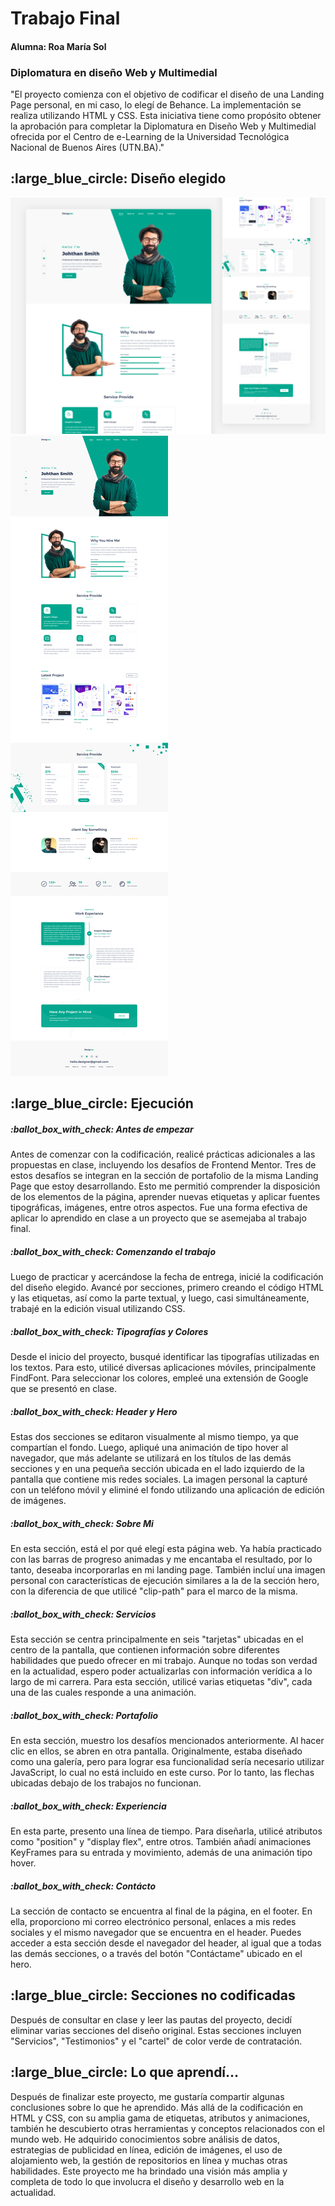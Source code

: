 <h1>Trabajo Final</h1>
<h4>Alumna: Roa María Sol</h4>
<h3>Diplomatura en diseño Web y Multimedial</h3>


"El proyecto comienza con el objetivo de codificar el diseño de una Landing Page personal, en mi caso, lo elegí de Behance. La implementación se realiza utilizando HTML y CSS. Esta iniciativa tiene como propósito obtener la aprobación para completar la Diplomatura en Diseño Web y Multimedial ofrecida por el Centro de e-Learning de la Universidad Tecnológica Nacional de Buenos Aires (UTN.BA)."


<h2>:large_blue_circle: Diseño elegido</h2>
<img src="imagenes-readme/LP-2.png">
<img src="imagenes-readme/LP-1.png">

  <h2>:large_blue_circle: Ejecución</h2>

<h5>:ballot_box_with_check: Antes de empezar</h5>
Antes de comenzar con la codificación, realicé prácticas adicionales a las propuestas en clase, incluyendo los desafíos de Frontend Mentor. Tres de estos desafíos se integran en la sección de portafolio de la misma Landing Page que estoy desarrollando. Esto me permitió comprender la disposición de los elementos de la página, aprender nuevas etiquetas y aplicar fuentes tipográficas, imágenes, entre otros aspectos. Fue una forma efectiva de aplicar lo aprendido en clase a un proyecto que se asemejaba al trabajo final. 

<h5>:ballot_box_with_check: Comenzando el trabajo</h5>
Luego de practicar y acercándose la fecha de entrega, inicié la codificación del diseño elegido. Avancé por secciones, primero creando el código HTML y las etiquetas, así como la parte textual, y luego, casi simultáneamente, trabajé en la edición visual utilizando CSS. 

<h5>:ballot_box_with_check: Tipografías y Colores</h5>
Desde el inicio del proyecto, busqué identificar las tipografías utilizadas en los textos. Para esto, utilicé diversas aplicaciones móviles, principalmente FindFont. Para seleccionar los colores, empleé una extensión de Google que se presentó en clase. 

<h5>:ballot_box_with_check: Header y Hero</h5>
 Estas dos secciones se editaron visualmente al mismo tiempo, ya que compartían el fondo. Luego, apliqué una animación de tipo hover al navegador, que más adelante se utilizará en los títulos de las demás secciones y en una pequeña sección ubicada en el lado izquierdo de la pantalla que contiene mis redes sociales. La imagen personal la capturé con un teléfono móvil y eliminé el fondo utilizando una aplicación de edición de imágenes.

<h5>:ballot_box_with_check: Sobre Mi</h5>
 En esta sección, está el por qué elegí esta página web. Ya había practicado con las barras de progreso animadas y me encantaba el resultado, por lo tanto, deseaba incorporarlas en mi landing page. También incluí una imagen personal con características de ejecución similares a la de la sección hero, con la diferencia de que utilicé "clip-path" para el marco de la misma. 


<h5>:ballot_box_with_check: Servicios</h5>
Esta sección se centra principalmente en seis "tarjetas" ubicadas en el centro de la pantalla, que contienen información sobre diferentes habilidades que puedo ofrecer en mi trabajo. Aunque no todas son verdad en la actualidad, espero poder actualizarlas con información verídica a lo largo de mi carrera. Para esta sección, utilicé varias etiquetas "div", cada una de las cuales responde a una animación.

<h5>:ballot_box_with_check: Portafolio</h5>
En esta sección, muestro los desafíos mencionados anteriormente. Al hacer clic en ellos, se abren en otra pantalla. Originalmente, estaba diseñado como una galería, pero para lograr esa funcionalidad sería necesario utilizar JavaScript, lo cual no está incluido en este curso. Por lo tanto, las flechas ubicadas debajo de los trabajos no funcionan. 

<h5>:ballot_box_with_check: Experiencia</h5>
En esta parte, presento una línea de tiempo. Para diseñarla, utilicé atributos como "position" y "display flex", entre otros. También añadí animaciones KeyFrames para su entrada y movimiento, además de una animación tipo hover.

<h5>:ballot_box_with_check: Contácto</h5>
La sección de contacto se encuentra al final de la página, en el footer. En ella, proporciono mi correo electrónico personal, enlaces a mis redes sociales y el mismo navegador que se encuentra en el header. Puedes acceder a esta sección desde el navegador del header, al igual que a todas las demás secciones, o a través del botón "Contáctame" ubicado en el hero.

<h2>:large_blue_circle: Secciones no codificadas</h2>
Después de consultar en clase y leer las pautas del proyecto, decidí eliminar varias secciones del diseño original. Estas secciones incluyen "Servicios", "Testimonios" y el "cartel" de color verde de contratación.

<h2>:large_blue_circle: Lo que aprendí...</h2>
Después de finalizar este proyecto, me gustaría compartir algunas conclusiones sobre lo que he aprendido. Más allá de la codificación en HTML y CSS, con su amplia gama de etiquetas, atributos y animaciones, también he descubierto otras herramientas y conceptos relacionados con el mundo web. He adquirido conocimientos sobre análisis de datos, estrategias de publicidad en línea, edición de imágenes, el uso de alojamiento web, la gestión de repositorios en línea y muchas otras habilidades. Este proyecto me ha brindado una visión más amplia y completa de todo lo que involucra el diseño y desarrollo web en la actualidad.

